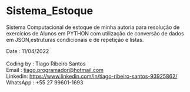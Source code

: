 # Sistema_Estoque
Sistema Computacional de estoque de minha autoria para resolução de exercícios de Alunos em PYTHON com utilização de conversão de dados em JSON,estruturas condicionais e de repetição e listas.


Date : 11/04/2022<br><br>
Coding by : Tiago Ribeiro Santos<br>
Email : tiago.programador@hotmail.com<br>
Linkedin: https://www.linkedin.com/in/tiago-ribeiro-santos-93925862/<br>
WhatsApp : +55 27 99601-1693
